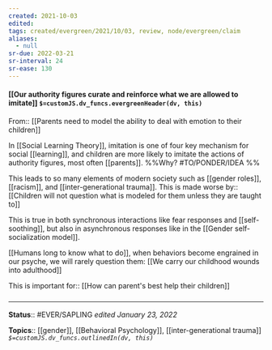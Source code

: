 ```yaml
---
created: 2021-10-03
edited: 
tags: created/evergreen/2021/10/03, review, node/evergreen/claim
aliases:
  - null
sr-due: 2022-03-21
sr-interval: 24
sr-ease: 130
---
```


#### [[Our authority figures curate and reinforce what we are allowed to imitate]] `$=customJS.dv_funcs.evergreenHeader(dv, this)`

From:: [[Parents need to model the ability to deal with emotion to their children]]

In [[Social Learning Theory]], imitation is one of four key mechanism for social [[learning]], 
and children are more likely to imitate the actions of authority figures, most often [[parents]].
%%Why? #TO/PONDER/IDEA %%

This leads to so many elements of modern society such as [[gender roles]], [[racism]], and [[inter-generational trauma]]. This is
made worse by:: [[Children will not question what is modeled for them unless they are taught to]]

This is true in both synchronous interactions like fear responses and [[self-soothing]], but also in asynchronous responses like in the [[Gender self-socialization model]]. 

[[Humans long to know what to do]], when behaviors become engrained in our psyche, we will rarely question them:
[[We carry our childhood wounds into adulthood]]

This is important
for:: [[How can parent's best help their children]]

### <hr class="footnote"/>

**Status**:: #EVER/SAPLING 
*edited January 23, 2022*

**Topics**:: [[gender]], [[Behavioral Psychology]], [[inter-generational trauma]]
*`$=customJS.dv_funcs.outlinedIn(dv, this)`*
